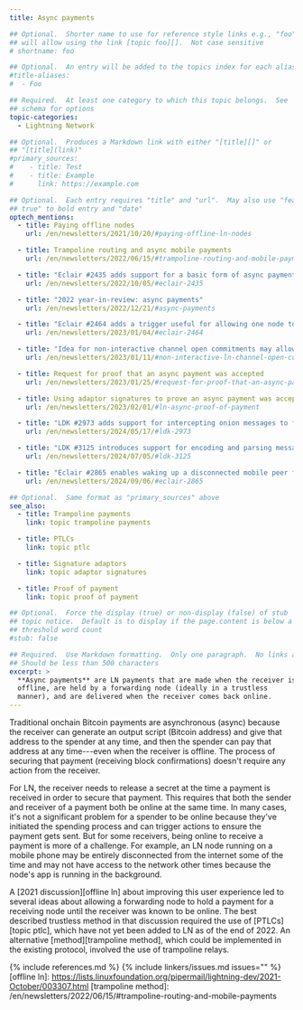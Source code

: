 ```yaml
---
title: Async payments

## Optional.  Shorter name to use for reference style links e.g., "foo"
## will allow using the link [topic foo][].  Not case sensitive
# shortname: foo

## Optional.  An entry will be added to the topics index for each alias
#title-aliases:
#  - Foo

## Required.  At least one category to which this topic belongs.  See
## schema for options
topic-categories:
  - Lightning Network

## Optional.  Produces a Markdown link with either "[title][]" or
## "[title](link)"
#primary_sources:
#    - title: Test
#    - title: Example
#      link: https://example.com

## Optional.  Each entry requires "title" and "url".  May also use "feature:
## true" to bold entry and "date"
optech_mentions:
  - title: Paying offline nodes
    url: /en/newsletters/2021/10/20/#paying-offline-ln-nodes

  - title: Trampoline routing and async mobile payments
    url: /en/newsletters/2022/06/15/#trampoline-routing-and-mobile-payments

  - title: "Eclair #2435 adds support for a basic form of async payments when trampoline relay is used"
    url: /en/newsletters/2022/10/05/#eclair-2435

  - title: "2022 year-in-review: async payments"
    url: /en/newsletters/2022/12/21/#async-payments

  - title: "Eclair #2464 adds a trigger useful for allowing one node to deliver an async payment to a peer"
    url: /en/newsletters/2023/01/04/#eclair-2464

  - title: "Idea for non-interactive channel open commitments may allow fast rebalancing for async payments"
    url: /en/newsletters/2023/01/11/#non-interactive-ln-channel-open-commitments

  - title: Request for proof that an async payment was accepted
    url: /en/newsletters/2023/01/25/#request-for-proof-that-an-async-payment-was-accepted

  - title: Using adaptor signatures to prove an async payment was accepted
    url: /en/newsletters/2023/02/01/#ln-async-proof-of-payment

  - title: "LDK #2973 adds support for intercepting onion messages to facilitate async payments"
    url: /en/newsletters/2024/05/17/#ldk-2973

  - title: "LDK #3125 introduces support for encoding and parsing messages needed for async payments"
    url: /en/newsletters/2024/07/05/#ldk-3125

  - title: "Eclair #2865 enables waking up a disconnected mobile peer for async payments or onion messages"
    url: /en/newsletters/2024/09/06/#eclair-2865

## Optional.  Same format as "primary_sources" above
see_also:
  - title: Trampoline payments
    link: topic trampoline payments

  - title: PTLCs
    link: topic ptlc

  - title: Signature adaptors
    link: topic adaptor signatures

  - title: Proof of payment
    link: topic proof of payment

## Optional.  Force the display (true) or non-display (false) of stub
## topic notice.  Default is to display if the page.content is below a
## threshold word count
#stub: false

## Required.  Use Markdown formatting.  Only one paragraph.  No links allowed.
## Should be less than 500 characters
excerpt: >
  **Async payments** are LN payments that are made when the receiver is
  offline, are held by a forwarding node (ideally in a trustless
  manner), and are delivered when the receiver comes back online.
---
```

Traditional onchain Bitcoin payments are asynchronous (async) because
the receiver can generate an output script (Bitcoin address) and give
that address to the spender at any time, and then the spender can pay
that address at any time---even when the receiver is offline.
The process of securing that payment (receiving block confirmations)
doesn't require any action from the receiver.

For LN, the receiver needs to release a secret at the time a payment is
received in order to secure that payment.  This requires that both the
sender and receiver of a payment both be online at the same time.  In
many cases, it's not a significant problem for a spender to be online
because they've initiated the spending process and can trigger actions
to ensure the payment gets sent.  But for some receivers, being online
to receive a payment is more of a challenge.  For example, an LN node
running on a mobile phone may be entirely disconnected from the internet
some of the time and may not have access to the network other times
because the node's app is running in the background.

A [2021 discussion][offline ln] about improving this user experience led
to several ideas about allowing a forwarding node to hold a payment for
a receiving node until the receiver was known to be online.  The best
described trustless method in that discussion required the use of
[PTLCs][topic ptlc], which have not yet been added to LN as of the end
of 2022.  An alternative [method][trampoline method], which could be
implemented in the existing protocol, involved the use of trampoline
relays.

{% include references.md %}
{% include linkers/issues.md issues="" %}
[offline ln]: https://lists.linuxfoundation.org/pipermail/lightning-dev/2021-October/003307.html
[trampoline method]: /en/newsletters/2022/06/15/#trampoline-routing-and-mobile-payments
